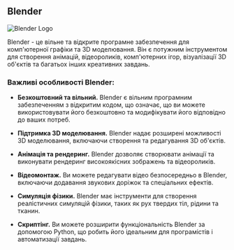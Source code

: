 ## Blender

![Blender Logo](https://upload.wikimedia.org/wikipedia/commons/thumb/0/0c/Blender_logo_no_text.svg/2503px-Blender_logo_no_text.svg.png)

Blender - це вільне та відкрите програмне забезпечення для комп'ютерної графіки та 3D моделювання. Він є потужним інструментом для створення анімацій, відеороликів, комп'ютерних ігор, візуалізації 3D об'єктів та багатьох інших креативних завдань.

### Важливі особливості Blender:

- **Безкоштовний та вільний.** Blender є вільним програмним забезпеченням з відкритим кодом, що означає, що ви можете використовувати його безкоштовно та модифікувати його відповідно до ваших потреб.

- **Підтримка 3D моделювання.** Blender надає розширені можливості 3D моделювання, включаючи створення та редагування 3D об'єктів.

- **Анімація та рендеринг.** Blender дозволяє створювати анімації та виконувати рендеринг високоякісних зображень та відеороликів.

- **Відеомонтаж.** Ви можете редагувати відео безпосередньо в Blender, включаючи додавання звукових доріжок та спеціальних ефектів.

- **Симуляція фізики.** Blender має інструменти для створення реалістичних симуляцій фізики, таких як рух твердих тіл, рідини та тканин.

- **Скриптінг.** Ви можете розширити функціональність Blender за допомогою Python, що робить його ідеальним для програмістів і автоматизації завдань.

